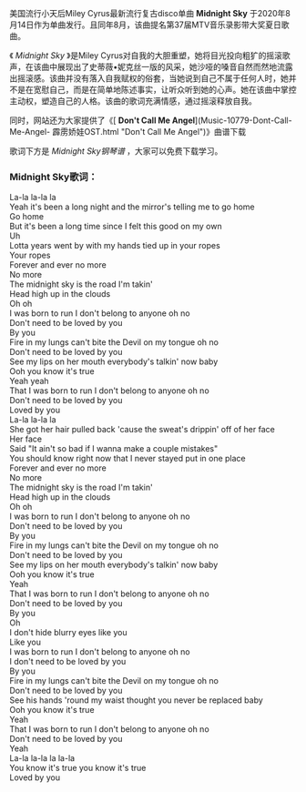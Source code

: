 

美国流行小天后Miley Cyrus最新流行复古disco单曲 **Midnight Sky**
于2020年8月14日作为单曲发行。且同年8月，该曲提名第37届MTV音乐录影带大奖夏日歌曲。

《 _Midnight Sky_ 》是Miley
Cyrus对自我的大胆重塑，她将目光投向粗犷的摇滚歌声，在该曲中展现出了史蒂薇•妮克丝一版的风采，她沙哑的嗓音自然而然地流露出摇滚感。该曲并没有落入自我赋权的俗套，当她说到自己不属于任何人时，她并不是在宽慰自己，而是在简单地陈述事实，让听众听到她的心声。她在该曲中掌控主动权，塑造自己的人格。该曲的歌词充满情感，通过摇滚释放自我。

同时，网站还为大家提供了《[ **Don't Call Me Angel**](Music-10779-Dont-Call-Me-Angel-
霹雳娇娃OST.html "Don't Call Me Angel")》曲谱下载

歌词下方是 _Midnight Sky钢琴谱_ ，大家可以免费下载学习。

### Midnight Sky歌词：

La-la la-la la  
Yeah it's been a long night and the mirror's telling me to go home  
Go home  
But it's been a long time since I felt this good on my own  
Uh  
Lotta years went by with my hands tied up in your ropes  
Your ropes  
Forever and ever no more  
No more  
The midnight sky is the road I'm takin'  
Head high up in the clouds  
Oh oh  
I was born to run I don't belong to anyone oh no  
Don't need to be loved by you  
By you  
Fire in my lungs can't bite the Devil on my tongue oh no  
Don't need to be loved by you  
See my lips on her mouth everybody's talkin' now baby  
Ooh you know it's true  
Yeah yeah  
That I was born to run I don't belong to anyone oh no  
Don't need to be loved by you  
Loved by you  
La-la la-la la  
She got her hair pulled back 'cause the sweat's drippin' off of her face  
Her face  
Said "It ain't so bad if I wanna make a couple mistakes"  
You should know right now that I never stayed put in one place  
Forever and ever no more  
No more  
The midnight sky is the road I'm takin'  
Head high up in the clouds  
Oh oh  
I was born to run I don't belong to anyone oh no  
Don't need to be loved by you  
By you  
Fire in my lungs can't bite the Devil on my tongue oh no  
Don't need to be loved by you  
See my lips on her mouth everybody's talkin' now baby  
Ooh you know it's true  
Yeah  
That I was born to run I don't belong to anyone oh no  
Don't need to be loved by you  
By you  
Oh  
I don't hide blurry eyes like you  
Like you  
I was born to run I don't belong to anyone oh no  
I don't need to be loved by you  
By you  
Fire in my lungs can't bite the Devil on my tongue oh no  
Don't need to be loved by you  
See his hands 'round my waist thought you never be replaced baby  
Ooh you know it's true  
Yeah  
That I was born to run I don't belong to anyone oh no  
Don't need to be loved by you  
Yeah  
La-la la-la la la-la  
You know it's true you know it's true  
Loved by you

